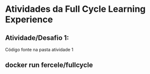 # Atividades da Full Cycle Learning Experience
## Atividade/Desafio 1:
Código fonte na pasta atividade 1
## docker run fercele/fullcycle
